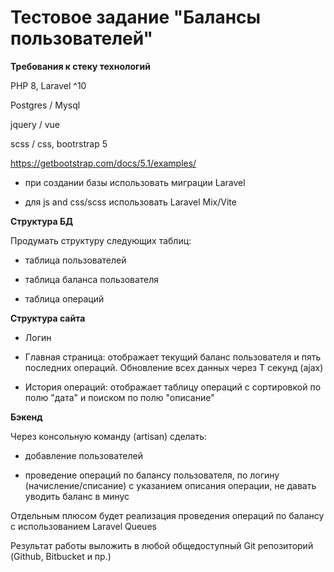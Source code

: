 # Тестовое задание "Балансы пользователей"

**Требования к стеку технологий**

PHP 8, Laravel \^10

Postgres / Mysql

jquery / vue

scss / css, bootrstrap 5

https://getbootstrap.com/docs/5.1/examples/

-   при создании базы использовать миграции Laravel

-   для js and css/scss использовать Laravel Mix/Vite

**Структура БД**

Продумать структуру следующих таблиц:

-   таблица пользователей

-   таблица баланса пользователя

-   таблица операций

**Структура сайта**

-   Логин

-   Главная страница: отображает текущий баланс пользователя и пять последних операций. Обновление всех данных через T секунд (ajax)

-   История операций: отображает таблицу операций с сортировкой по полю "дата" и поиском по полю "описание"

**Бэкенд**

Через консольную команду (artisan) сделать:

-   добавление пользователей

-   проведение операций по балансу пользователя, по логину (начисление/списание) с указанием описания операции, не давать уводить баланс в минус

Отдельным плюсом будет реализация проведения операций по балансу с
использованием Laravel Queues

Результат работы выложить в любой общедоступный Git репозиторий (Github,
Bitbucket и пр.)